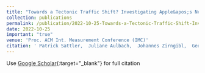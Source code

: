 ```yaml
---
title: "Towards a Tectonic Traffic Shift? Investigating Apple&apos;s New Relay Network"
collection: publications
permalink: /publication/2022-10-25-Towards-a-Tectonic-Traffic-Shift-Investigating-Apples-New-Relay-Network
date: 2022-10-25
important: "true"
venue: 'Proc. ACM Int. Measurement Conference (IMC)'
citation: ' Patrick Sattler,  Juliane Aulbach,  Johannes Zirngibl,  Georg Carle, &quot;Towards a Tectonic Traffic Shift? Investigating Apple&amp;apos;s New Relay Network.&quot; Proc. ACM Int. Measurement Conference (IMC), 2022.'
---
```

Use [Google Scholar](https://scholar.google.com/scholar?q=Towards+a+Tectonic+Traffic+Shift?+Investigating+Apple&#x27;s+New+Relay+Network){:target="_blank"} for full citation
